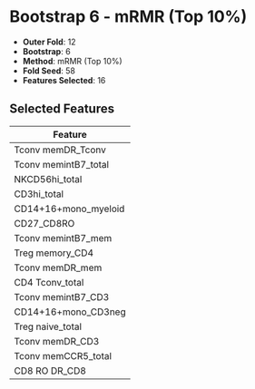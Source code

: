 # Bootstrap 6 - mRMR (Top 10%)

- **Outer Fold**: 12
- **Bootstrap**: 6
- **Method**: mRMR (Top 10%)
- **Fold Seed**: 58
- **Features Selected**: 16

## Selected Features

| Feature |
|---------|
| Tconv memDR_Tconv |
| Tconv memintB7_total |
| NKCD56hi_total |
| CD3hi_total |
| CD14+16+mono_myeloid |
| CD27_CD8RO |
| Tconv memintB7_mem |
| Treg memory_CD4 |
| Tconv memDR_mem |
| CD4 Tconv_total |
| Tconv memintB7_CD3 |
| CD14+16+mono_CD3neg |
| Treg naive_total |
| Tconv memDR_CD3 |
| Tconv memCCR5_total |
| CD8 RO DR_CD8 |
